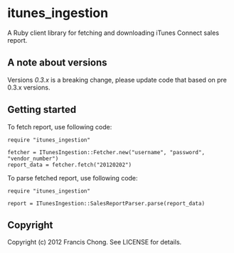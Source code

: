 # itunes_ingestion

A Ruby client library for fetching and downloading iTunes Connect sales report.

## A note about versions

Versions *0.3.x* is a breaking change, please update code that based on pre 0.3.x versions.

## Getting started

To fetch report, use following code:

    require "itunes_ingestion"

    fetcher = ITunesIngestion::Fetcher.new("username", "password", "vendor_number")
    report_data = fetcher.fetch("20120202")

To parse fetched report, use following code:

    require "itunes_ingestion"

    report = ITunesIngestion::SalesReportParser.parse(report_data)

## Copyright

Copyright (c) 2012 Francis Chong. See LICENSE for details.

